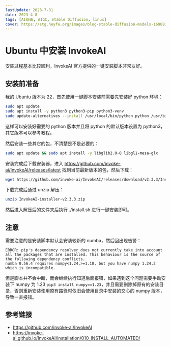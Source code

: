 ```yaml
---
lastUpdate: 2023-7-31
date: 2023-4-8
tags: [AI绘画, AIGC, Stable Diffusion, linux]
cover: https://stg.heyfe.org/images/blog-stable-diffusion-models-1690811336594.png
---
```


# Ubuntu 中安装 InvokeAI

安装过程基本比较顺利，InvokeAI 官方提供的一键安装脚本非常友好。

## 安装前准备

我的 Ubuntu 版本为 22，首先使用一键脚本安装前需要先安装好 python 环境：

```sh
sudo apt update
sudo apt install -y python3 python3-pip python3-venv
sudo update-alternatives --install /usr/local/bin/python python /usr/bin/python3.10 3
```

这样可以安装好需要的 python 版本并且将 python 的默认版本设置为 python3，其它版本可以参考教程。

然后安装一些其它的包，不清楚是不是必要的：

```sh
sudo apt update && sudo apt install -y libglib2.0-0 libgl1-mesa-glx
```

安装完成后下载安装器，进入 https://github.com/invoke-ai/InvokeAI/releases/latest 找到当前最新版本的包，然后下载：

```sh
wget https://github.com/invoke-ai/InvokeAI/releases/download/v2.3.3/InvokeAI-installer-v2.3.3.zip
```

下载完成后通过 unzip 解压：

```sh
unzip InvokeAI-installer-v2.3.3.zip
```

然后进入解压后的文件夹后执行 ./install.sh 进行一键安装即可。

## 注意

需要注意的是安装脚本默认会安装较新的 numba，然后回出现告警：

```
ERROR: pip's dependency resolver does not currently take into account all the packages that are installed. This behaviour is the source of the following dependency conflicts.
numba 0.56.4 requires numpy<1.24,>=1.18, but you have numpy 1.24.2 which is incompatible.
```

但是脚本并不会中断，而会继续执行知道后面报错，如果遇到这个问题需要手动安装下 numpy 为 1.23 `pip3 install numpy==1.23`，并且需要删除掉原有的安装目录，否则重新安装使用原有路径时依旧会使用目录中安装的交心的 numpy 版本，导致一直报错。

## 参考链接

-   https://github.com/invoke-ai/InvokeAI
-   https://invoke-ai.github.io/InvokeAI/installation/010_INSTALL_AUTOMATED/
